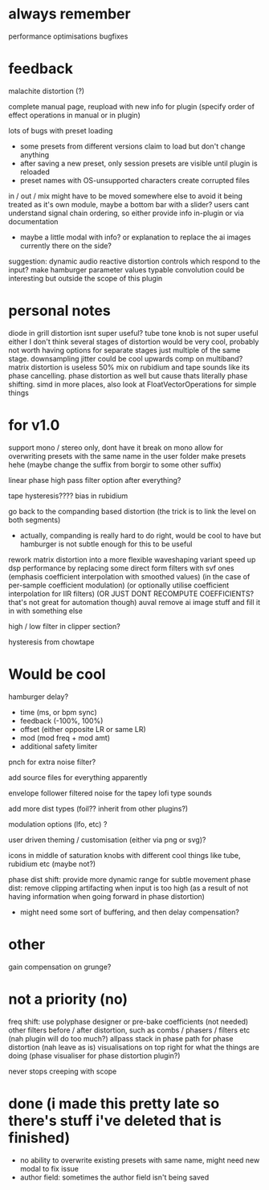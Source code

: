 # always remember

performance optimisations
bugfixes

# feedback 

malachite distortion (?)

complete manual page, reupload with new info for plugin (specify order of effect operations in manual or in plugin)

lots of bugs with preset loading
- some presets from different versions claim to load but don't change anything
- after saving a new preset, only session presets are visible until plugin is reloaded
- preset names with OS-unsupported characters create corrupted files

in / out / mix might have to be moved somewhere else to avoid it being treated as it's own module, maybe a bottom bar with a slider?
users cant understand signal chain ordering, so either provide info in-plugin or via documentation
- maybe a little modal with info? or explanation to replace the ai images currently there on the side?

suggestion: dynamic audio reactive distortion controls which respond to the input?
make hamburger parameter values typable
convolution could be interesting but outside the scope of this plugin

# personal notes

diode in grill distortion isnt super useful?
tube tone knob is not super useful either I don't think
several stages of distortion would be very cool, probably not worth having options for separate stages just multiple of the same stage.
downsampling jitter could be cool
upwards comp on multiband?
matrix distortion is useless
50% mix on rubidium and tape sounds like its phase cancelling. phase distortion as well but cause thats literally phase shifting.
simd in more places, also look at FloatVectorOperations for simple things

# for v1.0

support mono / stereo only, dont have it break on mono
allow for overwriting presets with the same name in the user folder
make presets hehe (maybe change the suffix from borgir to some other suffix)

linear phase high pass filter option after everything?

tape hysteresis???? 
bias in rubidium

go back to the companding based distortion (the trick is to link the level on both segments)
- actually, companding is really hard to do right, would be cool to have but hamburger is not subtle enough for this to be useful

rework matrix distortion into a more flexible waveshaping variant
speed up dsp performance by replacing some direct form filters with svf ones (emphasis coefficient interpolation with smoothed values) (in the case of per-sample coefficient modulation) (or optionally utilise coefficient interpolation for IIR filters) (OR JUST DONT RECOMPUTE COEFFICIENTS? that's not great for automation though)
auval
remove ai image stuff and fill it in with something else

high / low filter in clipper section?

hysteresis from chowtape



# Would be cool

hamburger delay?
- time (ms, or bpm sync)
- feedback (-100%, 100%)
- offset (either opposite LR or same LR)
- mod (mod freq + mod amt)
- additional safety limiter

pnch for extra noise filter?

add source files for everything apparently

envelope follower filtered noise for the tapey lofi type sounds

add more dist types (foil?? inherit from other plugins?)

modulation options (lfo, etc) ?

user driven theming / customisation (either via png or svg)?

icons in middle of saturation knobs with different cool things like tube, rubidium etc (maybe not?)

phase dist shift: provide more dynamic range for subtle movement
phase dist: remove clipping artifacting when input is too high (as a result of not having information when going forward in phase distortion)
- might need some sort of buffering, and then delay compensation?

# other
gain compensation on grunge?

# not a priority (no)

freq shift: use polyphase designer or pre-bake coefficients (not needed)
other filters before / after distortion, such as combs / phasers / filters etc  (nah plugin will do too much?)
allpass stack in phase path for phase distortion (nah leave as is)
visualisations on top right for what the things are doing (phase visualiser for phase distortion plugin?)







never stops creeping with scope


# done (i made this pretty late so there's stuff i've deleted that is finished)

- no ability to overwrite existing presets with same name, might need new modal to fix issue
- author field: sometimes the author field isn't being saved